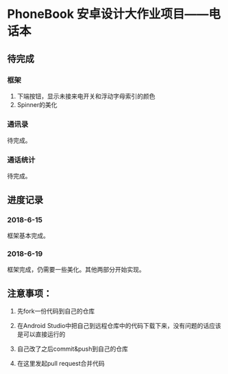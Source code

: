 # PhoneBook 安卓设计大作业项目——电话本

## 待完成

### 框架

1. 下端按钮，显示未接来电开关和浮动字母索引的颜色
2. Spinner的美化

### 通讯录

待完成。

### 通话统计

待完成。

## 进度记录

### 2018-6-15

框架基本完成。

### 2018-6-19

框架完成，仍需要一些美化。其他两部分开始实现。

## 注意事项：

1. 先fork一份代码到自己的仓库

2. 在Android Studio中把自己到远程仓库中的代码下载下来，没有问题的话应该是可以直接运行的

3. 自己改了之后commit&push到自己的仓库

4. 在这里发起pull request合并代码
